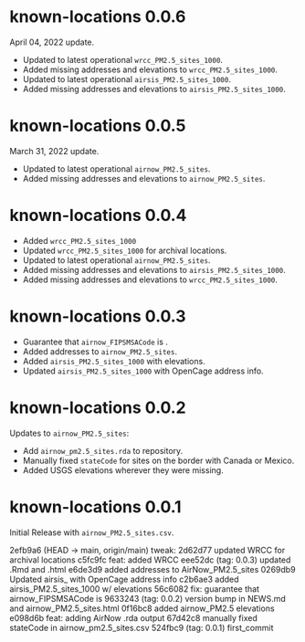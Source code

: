 # known-locations 0.0.6

April 04, 2022 update.

* Updated to latest operational `wrcc_PM2.5_sites_1000`.
* Added missing addresses and elevations to `wrcc_PM2.5_sites_1000`.
* Updated to latest operational `airsis_PM2.5_sites_1000`.
* Added missing addresses and elevations to `airsis_PM2.5_sites_1000`.

# known-locations 0.0.5

March 31, 2022 update.

* Updated to latest operational `airnow_PM2.5_sites`.
* Added missing addresses and elevations to `airnow_PM2.5_sites`.

# known-locations 0.0.4

* Added `wrcc_PM2.5_sites_1000`
* Updated `wrcc_PM2.5_sites_1000` for archival locations.
* Updated to latest operational `airnow_PM2.5_sites`.
* Added missing addresses and elevations to `airsis_PM2.5_sites_1000`.
* Added missing addresses and elevations to `wrcc_PM2.5_sites_1000`.

# known-locations 0.0.3

* Guarantee that `airnow_FIPSMSACode` is <char>.
* Added addresses to `airnow_PM2.5_sites`.
* Added `airsis_PM2.5_sites_1000` with elevations.
* Updated `airsis_PM2.5_sites_1000` with OpenCage address info.

# known-locations 0.0.2

Updates to `airnow_PM2.5_sites`:

* Add `airnow_pm2.5_sites.rda` to repository.
* Manually fixed `stateCode` for sites on the border with Canada
or Mexico.
* Added USGS elevations wherever they were missing.

# known-locations 0.0.1

Initial Release with `airnow_PM2.5_sites.csv`.




2efb9a6 (HEAD -> main, origin/main) tweak:
2d62d77 updated WRCC for archival locations
c5fc9fc feat: added WRCC
eee52dc (tag: 0.0.3) updated .Rmd and .html
e6de3d9 added addresses to AirNow_PM2.5_sites
0269db9 Updated airsis_ with OpenCage address info
c2b6ae3 added airsis_PM2.5_sites_1000 w/ elevations
56c6082 fix: guarantee that airnow_FIPSMSACode is <char>
9633243 (tag: 0.0.2) version bump in NEWS.md and airnow_PM2.5_sites.html
0f16bc8 added airnow_PM2.5 elevations
e098d6b feat: adding AirNow .rda output
67d42c8 manually fixed stateCode in airnow_pm2.5_sites.csv
524fbc9 (tag: 0.0.1) first_commit
